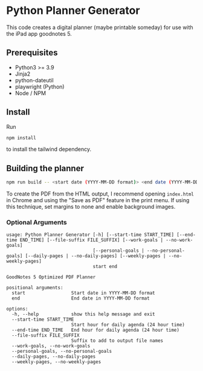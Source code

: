 # Python Planner Generator

This code creates a digital planner (maybe printable someday) for use with the
iPad app goodnotes 5.

## Prerequisites 

- Python3 >= 3.9 
- Jinja2
- python-dateutil
- playwright (Python)
- Node / NPM

## Install

Run 

```bash
npm install
```

to install the tailwind dependency.

## Building the planner

```bash
npm run build -- <start date (YYYY-MM-DD format)> <end date (YYYY-MM-DD format)> <optional arguments> 
```

To create the PDF from the HTML output, I recommend opening `index.html` in 
Chrome and using the "Save as PDF" feature in the print menu. If using this 
technique, set margins to none and enable background images.

### Optional Arguments 

```
usage: Python Planner Generator [-h] [--start-time START_TIME] [--end-time END_TIME] [--file-suffix FILE_SUFFIX] [--work-goals | --no-work-goals]
                                [--personal-goals | --no-personal-goals] [--daily-pages | --no-daily-pages] [--weekly-pages | --no-weekly-pages]
                                start end

GoodNotes 5 Optimized PDF Planner

positional arguments:
  start                 Start date in YYYY-MM-DD format
  end                   End date in YYYY-MM-DD format

options:
  -h, --help            show this help message and exit
  --start-time START_TIME
                        Start hour for daily agenda (24 hour time)
  --end-time END_TIME   End hour for daily agenda (24 hour time)
  --file-suffix FILE_SUFFIX
                        Suffix to add to output file names
  --work-goals, --no-work-goals
  --personal-goals, --no-personal-goals
  --daily-pages, --no-daily-pages
  --weekly-pages, --no-weekly-pages
```

